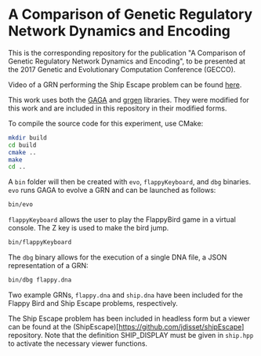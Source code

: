 # A Comparison of Genetic Regulatory Network Dynamics and Encoding

This is the corresponding repository for the publication "A Comparison of
Genetic Regulatory Network Dynamics and Encoding", to be presented at the 2017
Genetic and Evolutionary Computation Conference (GECCO).

Video of a GRN performing the Ship Escape problem can be
found [here](https://vimeo.com/214141848).

This work uses both the [GAGA](https://github.com/jdisset/gaga/)
and [grgen](https://github.com/jdisset/grgen) libraries. They were modified for
this work and are included in this repository in their modified forms.

To compile the source code for this experiment, use CMake:

```bash
mkdir build
cd build
cmake ..
make
cd ..
```

A `bin` folder will then be created with `evo`, `flappyKeyboard`, and `dbg`
binaries. `evo` runs GAGA to evolve a GRN and can be launched as follows:

```bash
bin/evo
```

`flappyKeyboard` allows the user to play the FlappyBird game in a virtual
console. The Z key is used to make the bird jump.

```bash
bin/flappyKeyboard
```

The `dbg` binary allows for the execution of a single DNA file, a JSON
representation of a GRN:

```bash
bin/dbg flappy.dna
```

Two example GRNs, `flappy.dna` and `ship.dna` have been included for the Flappy
Bird and Ship Escape problems, respectively.

The Ship Escape problem has been included in headless form but a viewer can be
found at the (ShipEscape)[https://github.com/jdisset/shipEscape] repository.
Note that the definition SHIP_DISPLAY must be given in `ship.hpp` to activate
the necessary viewer functions.

